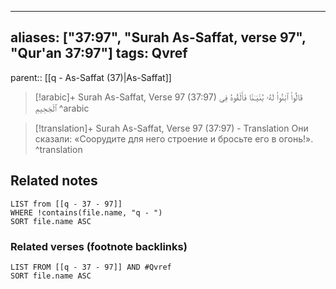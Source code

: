 
---
aliases: ["37:97", "Surah As-Saffat, verse 97", "Qur'an 37:97"]
tags: Qvref
---

parent:: [[q - As-Saffat (37)|As-Saffat]]

> [!arabic]+ Surah As-Saffat, Verse 97 (37:97)
> <span class="quran-arabic">قَالُوا۟ ٱبْنُوا۟ لَهُۥ بُنْيَـٰنًا فَأَلْقُوهُ فِى ٱلْجَحِيمِ</span>
^arabic

> [!translation]+ Surah As-Saffat, Verse 97 (37:97) - Translation
> Они сказали: «Соорудите для него строение и бросьте его в огонь!».
^translation



## Related notes
```dataview
LIST from [[q - 37 - 97]]
WHERE !contains(file.name, "q - ")
SORT file.name ASC
```

### Related verses (footnote backlinks)
```dataview
LIST FROM [[q - 37 - 97]] AND #Qvref
SORT file.name ASC
```


